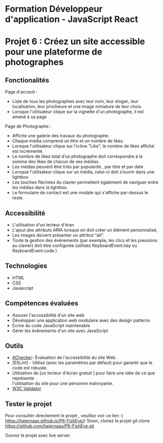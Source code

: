 # Formation Développeur d'application - JavaScript React

# Projet 6 : Créez un site accessible pour une plateforme de photographes

## Fonctionalités

Page d'acceuil :

- Liste de tous les photographes avec leur nom, leur slogan, leur localisation, leur prix/heure et une image miniature de leur choix.
- Lorsque l'utilisateur clique sur la vignette d'un photographe, il est amené à sa page

Page de Photographe :

- Affiche une galerie des travaux du photographe.
- Chaque média comprend un titre et un nombre de likes.
- Lorsque l'utilisateur clique sur l'icône "Like", le nombre de likes
  affiché est incrémenté.
- Le nombre de likes total d’un photographe doit correspondre à la somme des likes de chacun
  de ses médias.
- Les médias peuvent être triés par popularité , par titre et par date .
- Lorsque l'utilisateur clique sur un média, celui-ci doit s’ouvrir dans une lightbox
- Les touches fléchées du clavier permettent également de naviguer entre les médias dans la lightbox.
- Le formulaire de contact est une modale qui s'affiche par-dessus le reste.

## Accessibilité

- L'utilisation d'un lecteur d'éran
- L'ajout des attributs ARIA lorsque on doit créer un élément personnalisé,
- Les images doivent présenter un attribut “alt”.
- Toute la gestion des événements (par exemple, les clics et les pressions au
  clavier) doit être configurée (utilisez KeyboardEvent.key ou KeyboardEvent.code.)

## Technologies

- HTML
- CSS
- Javascript

## Compétences évaluées

- Assurer l'accessibilité d'un site web
- Développer une application web modulaire avec des design patterns
- Ecrire du code JavaScript maintenable
- Gérer les évènements d'un site avec JavaScript

## Outils

- [AChecker](https://achecker.ca/)- Évaluation de l'accessibilité du site Web.
- [ESLint] - Utilisé (avec les paramètres par défaut) pour garantir que le code est robuste.
- Utilisation de [un lecteur d'écran gratuit ] pour faire une idée de ce que représente  
  l'utilisation du site pour une personne malvoyante.
- [W3C Validator](https://validator.w3.org/)

## Tester le projet

Pour consulter directement le projet , veuillez voir ce lien :( https://hajernaas.github.io/P6-FishEye/)
Sinon, clonez le projet
git clone https://github.com/hajernaas/P6-FishEye.git

Ouvrez le projet avec live server.
